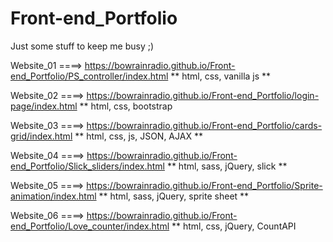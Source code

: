 # Front-end_Portfolio
Just some stuff to keep me busy ;)

Website_01 ====> https://bowrainradio.github.io/Front-end_Portfolio/PS_controller/index.html
** html, css, vanilla js **

Website_02 ====> https://bowrainradio.github.io/Front-end_Portfolio/login-page/index.html
** html, css, bootstrap

Website_03 ====> https://bowrainradio.github.io/Front-end_Portfolio/cards-grid/index.html
** html, css, js, JSON, AJAX **

Website_04 ====> https://bowrainradio.github.io/Front-end_Portfolio/Slick_sliders/index.html
** html, sass, jQuery, slick **

Website_05 ====> https://bowrainradio.github.io/Front-end_Portfolio/Sprite-animation/index.html
** html, sass, jQuery, sprite sheet **

Website_06 ====> https://bowrainradio.github.io/Front-end_Portfolio/Love_counter/index.html
** html, css, jQuery, CountAPI
